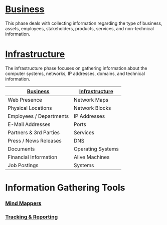 # [Business](Business.md)
This phase deals with collecting information regarding the type of business, assets, employees, stakeholders, products, services, and non-technical information.

# [Infrastructure](Infrastructure.md)
The infrastructure phase focuses on gathering information about the computer systems, networks, IP addresses, domains, and technical information.

| [Business](Business.md) | [Infrastructure](Infrastructure.md) |
|-------------------------|-------------------|
| Web Presence            | Network Maps      |
| Physical Locations      | Network Blocks    |
| Employees / Departments | IP Addresses      |
| E-Mail Addresses        | Ports             |
| Partners & 3rd Parties  | Services          |
| Press / News Releases   | DNS               |
| Documents               | Operating Systems |
| Financial Information   | Alive Machines    |
| Job Postings            | Systems           |


# Information Gathering Tools
### [Mind Mappers](../../Tools/MindMapping/README.md)
### [Tracking & Reporting](../../Tools/Tracking_Reporting/README.md)


